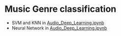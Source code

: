 # Music Genre classification
* SVM and KNN in [Audio_Deep_Learning.ipynb](../blob/master/Project/Audio_Deep_Learning.ipynb)
* Neural Network in [Audio_Deep_Learning.ipynb](../blob/master/Project/Audio_Deep_Learning.ipynb)